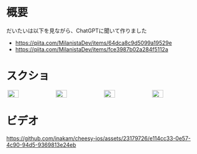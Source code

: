 # 概要
だいたいは以下を見ながら、ChatGPTに聞いて作りました
- https://qiita.com/MilanistaDev/items/64dca8c9d5099a19529e
- https://qiita.com/MilanistaDev/items/fce3987b02a284f5112a

# スクショ
<div style="display: flex; justify-content: space-around;">
  <img src="https://github.com/inakam/cheesy-ios/assets/23179726/0de86362-6955-4430-a508-0593fa2a76b0" style="width: 24%;" />
  <img src="https://github.com/inakam/cheesy-ios/assets/23179726/5896b512-bee8-4338-a65b-ded5bc26dadc" style="width: 24%;" />
  <img src="https://github.com/inakam/cheesy-ios/assets/23179726/795d26ac-591f-4201-8ec7-85c6fdee0c8e" style="width: 24%;" />
  <img src="https://github.com/inakam/cheesy-ios/assets/23179726/c6aa2884-708a-4708-ba5a-c25ff25a3a49" style="width: 24%;" />
</div>

# ビデオ

https://github.com/inakam/cheesy-ios/assets/23179726/e114cc33-0e57-4c90-94d5-9369813e24eb
